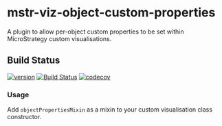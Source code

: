 # mstr-viz-object-custom-properties
A plugin to allow per-object custom properties to be set within MicroStrategy custom visualisations.
## Build Status
[![version](https://badge.fury.io/js/mstr-viz-object-custom-props.svg)](https://www.npmjs.com/package/mstr-viz-object-custom-props) [![Build Status](https://travis-ci.org/paulbailey/mstr-viz-object-custom-props.svg?branch=master)](https://travis-ci.org/paulbailey/mstr-viz-object-custom-props) [![codecov](https://codecov.io/gh/paulbailey/mstr-viz-object-custom-props/branch/master/graph/badge.svg)](https://codecov.io/gh/paulbailey/mstr-viz-object-custom-props)

### Usage
Add `objectPropertiesMixin` as a mixin to your custom visualisation class constructor.
